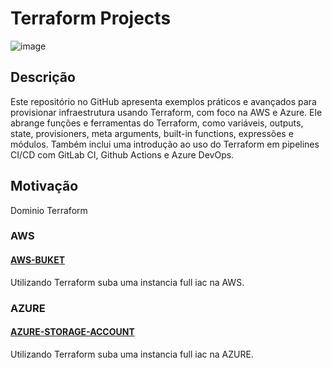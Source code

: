 # Terraform Projects

![image](https://user-images.githubusercontent.com/116848225/232303321-73c96f5d-a2d9-4a7e-ae52-a1fde589d37e.png)
## Descrição
Este repositório no GitHub apresenta exemplos práticos e avançados para provisionar infraestrutura usando Terraform, com foco na AWS e Azure. Ele abrange funções e ferramentas do Terraform, como variáveis, outputs, state, provisioners, meta arguments, built-in functions, expressões e módulos. Também inclui uma introdução ao uso do Terraform em pipelines CI/CD com GitLab CI, Github Actions e Azure DevOps.

## Motivação
Dominio Terraform

### AWS
#### [AWS-BUKET](/AWS-BUCEKT/)

Utilizando Terraform suba uma instancia full iac na AWS.

### AZURE
#### [AZURE-STORAGE-ACCOUNT](/AZURE-STORAGE-ACCOUNT/)

Utilizando Terraform suba uma instancia full iac na AZURE.
